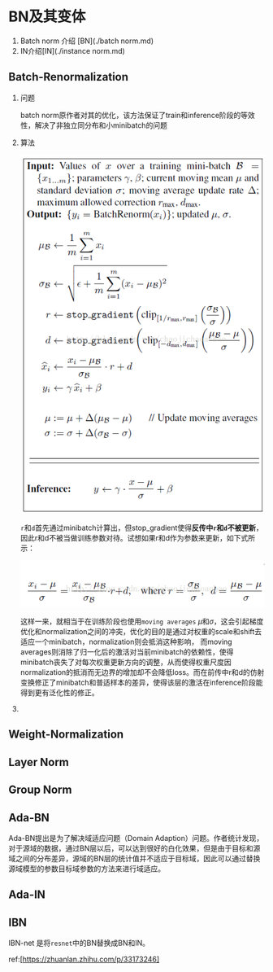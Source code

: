 # BN及其变体

1. Batch norm 介绍  [BN](./batch norm.md)
2. IN介绍[IN](./instance norm.md)

## Batch-Renormalization

1. 问题

   batch norm原作者对其的优化，该方法保证了train和inference阶段的等效性，解决了非独立同分布和小minibatch的问题

2. 算法

   ![](./pics/Batch-Renormalization.png)

   `r`和`d`首先通过minibatch计算出，但stop_gradient使得**反传中`r`和`d`不被更新**，因此r和d不被当做训练参数对待。试想如果r和d作为参数来更新，如下式所示：

   ![img](./pics/20170227111736104.png)



   这样一来，就相当于在训练阶段也使用`moving averages`  $μ$和$σ$，这会引起梯度优化和normalization之间的冲突，优化的目的是通过对权重的scale和shift去适应一个minibatch，normalization则会抵消这种影响，
   而moving averages则消除了归一化后的激活对当前minibatch的依赖性，使得minibatch丧失了对每次权重更新方向的调整，从而使得权重尺度因normalization的抵消而无边界的增加却不会降低loss。而在前传中r和d的仿射变换修正了minibatch和普适样本的差异，使得该层的激活在inference阶段能得到更有泛化性的修正。

3. 

## Weight-Normalization

## Layer Norm

## Group Norm

## Ada-BN

Ada-BN提出是为了解决域适应问题（Domain Adaption）问题。作者统计发现，对于源域的数据，通过BN层以后，可以达到很好的白化效果，但是由于目标和源域之间的分布差异，源域的BN层的统计值并不适应于目标域，因此可以通过替换源域模型的参数目标域参数的方法来进行域适应。

## Ada-IN



## IBN

IBN-net 是将`resnet`中的BN替换成BN和IN。





ref:[https://zhuanlan.zhihu.com/p/33173246]




